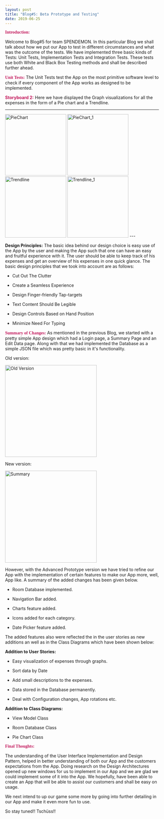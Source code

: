 ```yaml
---
layout: post
title: "Blog#5: Beta Prototype and Testing"
date: 2019-06-25
---
```


**<span style="color:#C2185B; font-family:Cursive">Introduction:</span>**

Welcome to Blog#5 for team SPENDEMON. In this particular Blog we shall talk about how we put our App to test in different circumstances and what was the outcome of the tests. We have implemented three basic kinds of Tests: Unit Tests, Implementation Tests and Integration Tests. These tests use both White and Black Box Testing methods and shall be described further ahead.

**<span style="color:#C2185B; font-family:Cursive">Unit Tests:</span>**
The Unit Tests test the App on the most primitive software level to check if every component of the App works as designed to be implemented.




**<span style= "color:#C2185B">Storyboard 2:</span>** Here we have displayed the Graph visualizations for all the expenses in the form of a Pie chart and a Trendline.



---
<img src="{{site.baseurl}}/images/PieChart.png" alt="PieChart" width="200" />
<img src="{{site.baseurl}}/images/PieChart_1.png" alt="PieChart_1" width="200" />
<img src="{{site.baseurl}}/images/TrendLine.png" alt="Trendline" width="200" />
<img src="{{site.baseurl}}/images/TrendLine_1.png" alt="Trendline_1" width="200" />
---





**Design Principles:** The basic idea behind our design choice is easy use of the App by the user and making the App such that one can have an easy and fruitful experience with it. The user should be able to keep track of his expenses and get an overview of his expenses in one quick glance. The basic design principles that we took into account are as follows:

* Cut Out The Clutter

* Create a Seamless Experience

* Design Finger-friendly Tap-targets

* Text Content Should Be Legible

* Design Controls Based on Hand Position

* Minimize Need For Typing


**<span style="color:#C2185B; font-family:Cursive">Summary of Changes:</span>**
As mentioned in the previous Blog, we started with a pretty simple App design which had a Login page, a Summary Page and an Edit Data page. Along with that we had implemented the Database as a simple JSON file which was pretty basic in it's functionality.

Old version:

<img src="{{site.baseurl}}/images/OldVersion.png" alt="Old Version" width="300" align = "middle" />

New version:

<img src="{{site.baseurl}}/images/Summary.png" alt="Summary" width="300"  />

However, with the Advanced Prototype version we have tried to refine our App with the implementation of certain features to make our App more, well, App like. A summary of the added changes has been given below.

* Room Database implemented.

* Navigation Bar added.

* Charts feature added.

* Icons added for each category.

* Date Picker feature added.

The added features also were reflected the in the user stories as new additions an well as in the Class Diagrams which have been shown below:

**Addition to User Stories:**

  * Easy visualization of expenses through graphs.

  * Sort data by Date​

  * Add small descriptions to the expenses.​

  * Data stored in the Database permanently.​

  * Deal with Configuration changes, App rotations etc.​

**Addition to Class Diagrams:**

  * View Model Class​

  * Room Database Class​

  * Pie Chart Class​



**<span style="color:#C2185B; font-family:Cursive">Final Thoughts:</span>**

The understanding of the User Interface Implementation and Design Pattern, helped in better understanding of both our App and the customers expectations from the App. Doing research on the Design Architectures opened up new windows for us to implement in our App and we are glad we could implement some of it into the App. We hopefully, have been able to create an App that will be able to assist our customers and shall be easy on usage.

We next intend to up our game some more by going into further detailing in our App and make it even more fun to use.  

So stay tuned!! Tschüss!!
